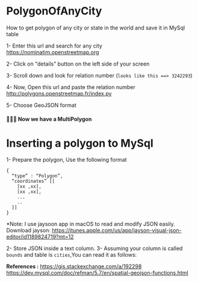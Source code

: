 # PolygonOfAnyCity
How to get polygon of any city or state in the world and save it in MySql table

1- Enter this url and search for any city
https://nominatim.openstreetmap.org


2- Click on "details" button on the left side of your screen

3- Scroll down and look for relation number (`looks like this ==> 3242293`)

4- Now, Open this url and paste the relation number
http://polygons.openstreetmap.fr/index.py

5- Choose GeoJSON format

#### 🎉🎉🎉 Now we have a MultiPolygon

# Inserting a polygon to MySql
1- Prepare the polygon, Use the following format

    {
      “type” : “Polygon”,
      “coordinates” [[
        [xx ,xx],
        [xx ,xx],
        ...
        ..
      ]]
    }
*Note: I use jaysoon app in macOS to read and modify JSON easily.
Download jayson: https://itunes.apple.com/us/app/jayson-visual-json-editor/id1189824719?mt=12

2- Store JSON inside a text column.
3- Assuming your column is called `bounds` and table is `cities`,You can read it as follows:




**References :**
https://gis.stackexchange.com/a/192298
https://dev.mysql.com/doc/refman/5.7/en/spatial-geojson-functions.html

